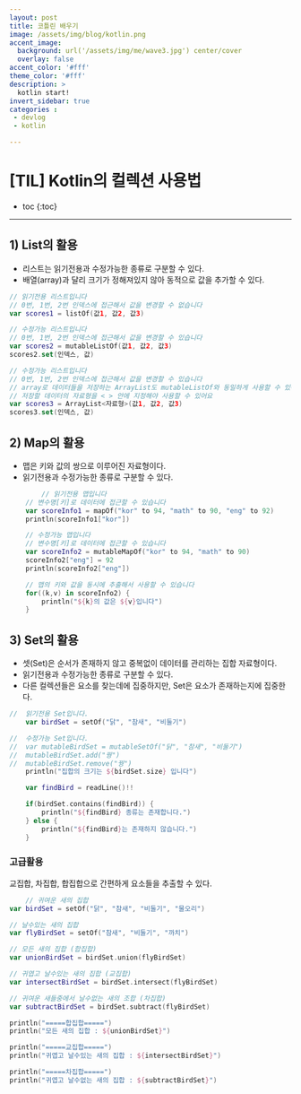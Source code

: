 ```yaml
---
layout: post
title: 코틀린 배우기
image: /assets/img/blog/kotlin.png
accent_image: 
  background: url('/assets/img/me/wave3.jpg') center/cover
  overlay: false
accent_color: '#fff'
theme_color: '#fff'
description: >
  kotlin start!
invert_sidebar: true
categories :
 - devlog	
 - kotlin

---
```


# [TIL] Kotlin의 컬렉션 사용법



* toc
{:toc}
---

## 1) List의 활용

- 리스트는 읽기전용과 수정가능한 종류로 구분할 수 있다.
- 배열(array)과 달리 크기가 정해져있지 않아 동적으로 값을 추가할 수 있다.

```kotlin
// 읽기전용 리스트입니다
// 0번, 1번, 2번 인덱스에 접근해서 값을 변경할 수 없습니다
var scores1 = listOf(값1, 값2, 값3)

// 수정가능 리스트입니다
// 0번, 1번, 2번 인덱스에 접근해서 값을 변경할 수 있습니다
var scores2 = mutableListOf(값1, 값2, 값3)
scores2.set(인덱스, 값)

// 수정가능 리스트입니다
// 0번, 1번, 2번 인덱스에 접근해서 값을 변경할 수 있습니다
// array로 데이터들을 저장하는 ArrayList도 mutableListOf와 동일하게 사용할 수 있어요
// 저장할 데이터의 자료형을 < > 안에 지정해야 사용할 수 있어요
var scores3 = ArrayList<자료형>(값1, 값2, 값3)
scores3.set(인덱스, 값)
```



## 2) Map의 활용

- 맵은 키와 값의 쌍으로 이루어진 자료형이다.
- 읽기전용과 수정가능한 종류로 구분할 수 있다.

```kotlin
		// 읽기전용 맵입니다
    // 변수명[키]로 데이터에 접근할 수 있습니다
    var scoreInfo1 = mapOf("kor" to 94, "math" to 90, "eng" to 92)
    println(scoreInfo1["kor"])

    // 수정가능 맵입니다
    // 변수명[키]로 데이터에 접근할 수 있습니다
    var scoreInfo2 = mutableMapOf("kor" to 94, "math" to 90)
    scoreInfo2["eng"] = 92
    println(scoreInfo2["eng"])

    // 맵의 키와 값을 동시에 추출해서 사용할 수 있습니다
    for((k,v) in scoreInfo2) {
        println("${k}의 값은 ${v}입니다")
    }
```



## 3) Set의 활용

- 셋(Set)은 순서가 존재하지 않고 중복없이 데이터를 관리하는 집합 자료형이다.
- 읽기전용과 수정가능한 종류로 구분할 수 있다.
- 다른 컬렉션들은 요소를 찾는데에 집중하지만, Set은 요소가 존재하는지에 집중한다.

```kotlin
//  읽기전용 Set입니다.
    var birdSet = setOf("닭", "참새", "비둘기")

//  수정가능 Set입니다.
//  var mutableBirdSet = mutableSetOf("닭", "참새", "비둘기")
//  mutableBirdSet.add("꿩")
//  mutableBirdSet.remove("꿩")
    println("집합의 크기는 ${birdSet.size} 입니다")

    var findBird = readLine()!!

    if(birdSet.contains(findBird)) {
        println("${findBird} 종류는 존재합니다.")
    } else {
        println("${findBird}는 존재하지 않습니다.")
    }
```



### 고급활용

교집합, 차집합, 합집합으로 간편하게 요소들을 추출할 수 있다.

```kotlin
	// 귀여운 새의 집합
var birdSet = setOf("닭", "참새", "비둘기", "물오리")

// 날수있는 새의 집합
var flyBirdSet = setOf("참새", "비둘기", "까치")

// 모든 새의 집합 (합집합)
var unionBirdSet = birdSet.union(flyBirdSet)

// 귀엽고 날수있는 새의 집합 (교집합)
var intersectBirdSet = birdSet.intersect(flyBirdSet)

// 귀여운 새들중에서 날수없는 새의 조합 (차집합)
var subtractBirdSet = birdSet.subtract(flyBirdSet)

println("=====합집합=====")
println("모든 새의 집합 : ${unionBirdSet}")

println("=====교집합=====")
println("귀엽고 날수있는 새의 집합 : ${intersectBirdSet}")

println("=====차집합=====")
println("귀엽고 날수없는 새의 집합 : ${subtractBirdSet}")
```
